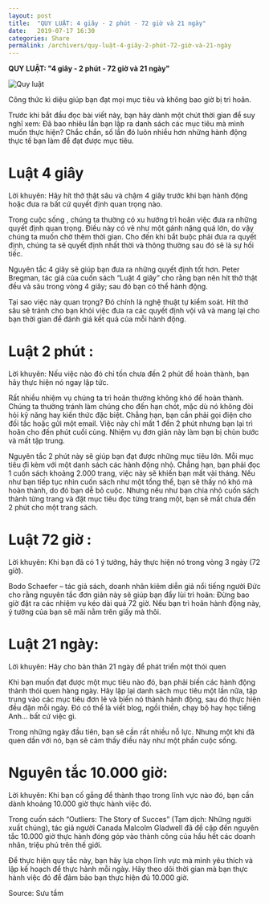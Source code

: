 ```yaml
---
layout: post
title:  "QUY LUẬT: 4 giây - 2 phút - 72 giờ và 21 ngày"
date:   2019-07-17 16:30
categories: Share
permalink: /archivers/quy-luật-4-giây-2-phút-72-giờ-và-21-ngày
---
```


**QUY LUẬT: "4 giây - 2 phút - 72 giờ và 21 ngày"​**

![Quy luật](../../images/0.png)

Công thức kì diệu giúp bạn đạt mọi mục tiêu và không bao giờ bị trì hoãn.

Trước khi bắt đầu đọc bài viết này, bạn hãy dành một chút thời gian để suy nghĩ xem: Đã bao nhiêu lần bạn lập ra danh sách các mục tiêu mà mình muốn thực hiện? Chắc chắn, số lần đó luôn nhiều hơn những hành động thực tế bạn làm để đạt được mục tiêu.

# Luật 4 giây

Lời khuyên: Hãy hít thở thật sâu và chậm 4 giây trước khi bạn hành động hoặc đưa ra bất cứ quyết định quan trọng nào.

Trong cuộc sống , chúng ta thường có xu hướng trì hoãn việc đưa ra những quyết định quan trọng. Điều này có vẻ như một gánh nặng quá lớn, do vậy chúng ta muốn chờ thêm thời gian. Cho đến khi bắt buộc phải đưa ra quyết định, chúng ta sẽ quyết định nhất thời và thông thường sau đó sẽ là sự hối tiếc.

Nguyên tắc 4 giây sẽ giúp bạn đưa ra những quyết định tốt hơn. Peter Bregman, tác giả của cuốn sách “Luật 4 giây” cho rằng bạn nên hít thở thật đều và sâu trong vòng 4 giây; sau đó bạn có thể hành động.

Tại sao việc này quan trọng? Đó chính là nghệ thuật tự kiểm soát. Hít thở sâu sẽ tránh cho bạn khỏi việc đưa ra các quyết định vội vã và mang lại cho bạn thời gian để đánh giá kết quả của mỗi hành động.

# Luật 2 phút :

Lời khuyên: Nếu việc nào đó chỉ tốn chưa đến 2 phút để hoàn thành, bạn hãy thực hiện nó ngay lập tức.

Rất nhiều nhiệm vụ chúng ta trì hoãn thường không khó để hoàn thành. Chúng ta thường tránh làm chúng cho đến hạn chót, mặc dù nó không đòi hỏi kỹ năng hay kiến thức đặc biệt. Chẳng hạn, bạn cần phải gọi điện cho đối tắc hoặc gửi một email. Việc này chỉ mất 1 đến 2 phút nhưng bạn lại trì hoãn cho đến phút cuối cùng. Nhiệm vụ đơn giản này làm bạn bị chùn bước và mất tập trung.

Nguyên tắc 2 phút này sẽ giúp bạn đạt được những mục tiêu lớn. Mỗi mục tiêu đi kèm với một danh sách các hành động nhỏ. Chẳng hạn, bạn phải đọc 1 cuốn sách khoảng 2.000 trang, việc này sẽ khiến bạn mất vài tháng. Nếu như bạn tiếp tục nhìn cuốn sách như một tổng thể, bạn sẽ thấy nó khó mà hoàn thành, do đó bạn dễ bỏ cuộc. Nhưng nếu như bạn chia nhỏ cuốn sách thành từng trang và đặt mục tiêu đọc từng trang một, bạn sẽ mất chưa đến 2 phút cho một trang sách.

# Luật 72 giờ :

Lời khuyên: Khi bạn đã có 1 ý tưởng, hãy thực hiện nó trong vòng 3 ngày (72 giờ).

Bodo Schaefer – tác giả sách, doanh nhân kiêm diễn giả nổi tiếng người Đức cho rằng nguyên tắc đơn giản này sẽ giúp bạn đẩy lùi trì hoãn: Đừng bao giờ đặt ra các nhiệm vụ kéo dài quá 72 giờ. Nếu bạn trì hoãn hành động này, ý tưởng của bạn sẽ mãi nằm trên giấy mà thôi.

# Luật 21 ngày:

Lời khuyên: Hãy cho bản thân 21 ngày để phát triển một thói quen

Khi bạn muốn đạt được một mục tiêu nào đó, bạn phải biến các hành động thành thói quen hàng ngày. Hãy lập lại danh sách mục tiêu một lần nữa, tập trung vào các mục tiêu đơn lẻ và biến nó thành hành động, sau đó thực hiện đều đặn mỗi ngày. Đó có thể là viết blog, ngồi thiền, chạy bộ hay học tiếng Anh… bất cứ việc gì.

Trong những ngày đầu tiên, bạn sẽ cần rất nhiều nỗ lực. Nhưng một khi đã quen dần với nó, bạn sẽ cảm thấy điều này như một phần cuộc sống.

# Nguyên tắc 10.000 giờ:

Lời khuyên: Khi bạn cố gắng để thành thạo trong lĩnh vực nào đó, bạn cần dành khoảng 10.000 giờ thực hành việc đó.

Trong cuốn sách “Outliers: The Story of Succes” (Tạm dịch: Những người xuất chúng), tác giả người Canada Malcolm Gladwell đã đề cập đến nguyên tắc 10.000 giờ thực hành đóng góp vào thành công của hầu hết các doanh nhân, triệu phú trên thế giới.

Để thực hiện quy tắc này, bạn hãy lựa chọn lĩnh vực mà mình yêu thích và lập kế hoạch để thực hành mỗi ngày. Hãy theo dõi thời gian mà bạn thực hành việc đó để đảm bảo bạn thực hiện đủ 10.000 giờ.

Source: Sưu tầm